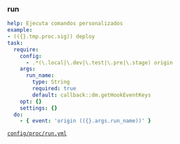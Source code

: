 ### run

```yml
help: Ejecuta comandos personalizados
example:
- (({}.tmp.proc.sig)) deploy
task:
  require:
    config:
      - .*(\.local|\.dev|\.test|\.pre|\.stage) origin
    args:
      run_name:
        type: String
        required: true
        default: callback::dm.getHookEventKeys
    opt: {}
    settings: {}
  do:
    - { event: 'origin (({}.args.run_name))' }
```
[```config/proc/run.yml```](../config/proc/run.yml)
